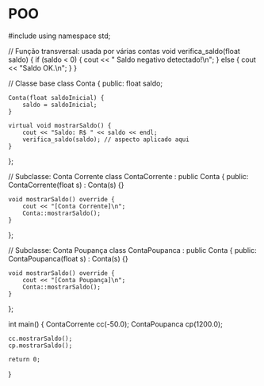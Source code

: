 # POO
#include <iostream>
using namespace std;

// Função transversal: usada por várias contas
void verifica_saldo(float saldo) {
    if (saldo < 0) {
        cout << " Saldo negativo detectado!\n";
    } else {
        cout << "Saldo OK.\n";
    }
}

// Classe base
class Conta {
public:
    float saldo;

    Conta(float saldoInicial) {
        saldo = saldoInicial;
    }

    virtual void mostrarSaldo() {
        cout << "Saldo: R$ " << saldo << endl;
        verifica_saldo(saldo); // aspecto aplicado aqui
    }
};

// Subclasse: Conta Corrente
class ContaCorrente : public Conta {
public:
    ContaCorrente(float s) : Conta(s) {}

    void mostrarSaldo() override {
        cout << "[Conta Corrente]\n";
        Conta::mostrarSaldo();
    }
};

// Subclasse: Conta Poupança
class ContaPoupanca : public Conta {
public:
    ContaPoupanca(float s) : Conta(s) {}

    void mostrarSaldo() override {
        cout << "[Conta Poupança]\n";
        Conta::mostrarSaldo();
    }
};

int main() {
    ContaCorrente cc(-50.0);
    ContaPoupanca cp(1200.0);

    cc.mostrarSaldo();
    cp.mostrarSaldo();

    return 0;
}

